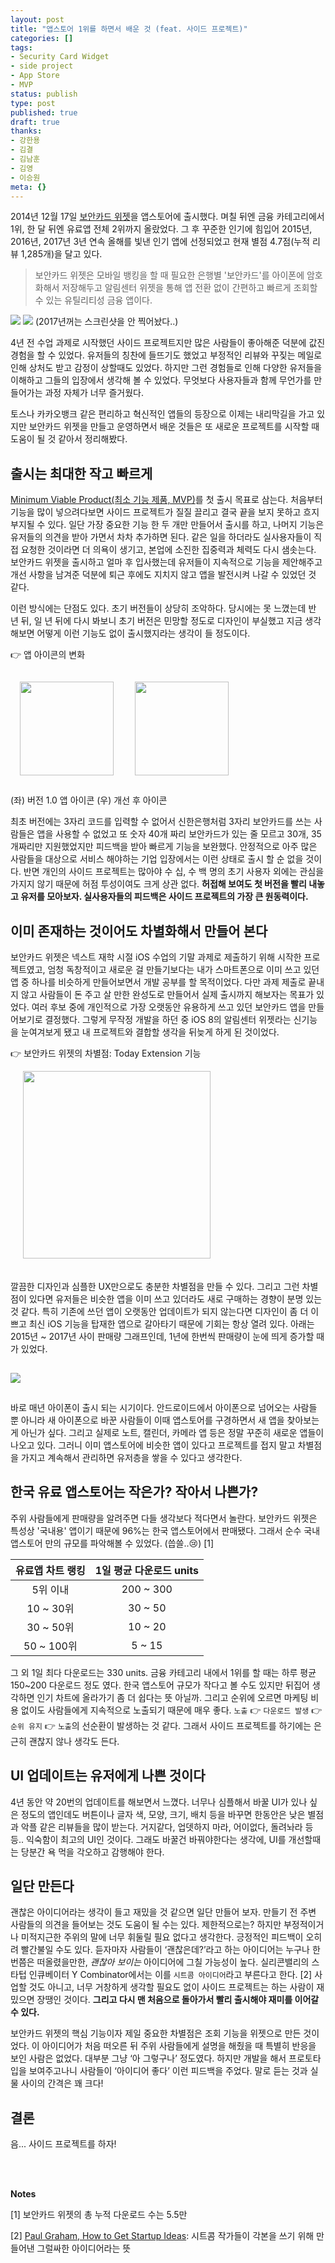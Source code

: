 ```yaml
---
layout: post
title: "앱스토어 1위를 하면서 배운 것 (feat. 사이드 프로젝트)"
categories: []
tags:
- Security Card Widget
- side project
- App Store
- MVP
status: publish
type: post
published: true
draft: true
thanks: 
- 강한용
- 김결
- 김남훈
- 김영
- 이승원
meta: {}
---
```


2014년 12월 17일 [보안카드 위젯](https://itunes.apple.com/us/app/security-cards-widget/id949362849)을 앱스토어에 출시했다. 며칠 뒤엔 금융 카테고리에서 1위, 한 달 뒤엔 유료앱 전체 2위까지 올랐었다. 그 후 꾸준한 인기에 힘입어 2015년, 2016년, 2017년 3년 연속 올해를 빛낸 인기 앱에 선정되었고 현재 별점 4.7점(누적 리뷰 1,285개)을 달고 있다.

> 보안카드 위젯은 모바일 뱅킹을 할 때 필요한 은행별 '보안카드'를 아이폰에 암호화해서 저장해두고 알림센터 위젯을 통해 앱 전환 없이 간편하고 빠르게 조회할 수 있는 유틸리티성 금융 앱이다.

<img src="/assets/posts/best-of-2015.jpeg" />
<img src="/assets/posts/best-of-2016.jpeg" />
(2017년꺼는 스크린샷을 안 찍어놨다..)

4년 전 수업 과제로 시작했던 사이드 프로젝트지만 많은 사람들이 좋아해준 덕분에 값진 경험을 할 수 있었다. 유저들의 칭찬에 들뜨기도 했었고 부정적인 리뷰와 꾸짖는 메일로 인해 상처도 받고 감정이 상할때도 있었다. 하지만 그런 경험들로 인해 다양한 유저들을 이해하고 그들의 입장에서 생각해 볼 수 있었다. 무엇보다 사용자들과 함께 무언가를 만들어가는 과정 자체가 너무 즐거웠다. 

토스나 카카오뱅크 같은 편리하고 혁신적인 앱들의 등장으로 이제는 내리막길을 가고 있지만 보안카드 위젯을 만들고 운영하면서 배운 것들은 또 새로운 프로젝트를 시작할 때 도움이 될 것 같아서 정리해봤다.

## 출시는 최대한 작고 빠르게

[Minimum Viable Product(최소 기능 제품, MVP)](https://ko.wikipedia.org/wiki/최소_기능_제품)를 첫 출시 목표로 삼는다. 처음부터 기능을 많이 넣으려다보면 사이드 프로젝트가 질질 끌리고 결국 끝을 보지 못하고 흐지부지될 수 있다. 일단 가장 중요한 기능 한 두 개만 만들어서 출시를 하고, 나머지 기능은 유저들의 의견을 받아 가면서 차차 추가하면 된다. 같은 일을 하더라도 실사용자들이 직접 요청한 것이라면 더 의욕이 생기고, 본업에 소진한 집중력과 체력도 다시 샘솟는다. 보안카드 위젯을 출시하고 얼마 후 입사했는데 유저들이 지속적으로 기능을 제안해주고 개선 사항을 남겨준 덕분에 퇴근 후에도 지치지 않고 앱을 발전시켜 나갈 수 있었던 것 같다.

이런 방식에는 단점도 있다. 초기 버전들이 상당히 조악하다. 당시에는 못 느꼈는데 반 년 뒤, 일 년 뒤에 다시 봐보니 초기 버전은 민망할 정도로 디자인이 부실했고 지금 생각해보면 어떻게 이런 기능도 없이 출시했지라는 생각이 들 정도이다. 

👉 앱 아이콘의 변화

<img src="/assets/posts/app-icon-v1.png" width="150" style="margin: 15px"/> 
<img src="/assets/posts/app-icon-v2.png" width="150" style="margin: 15px"/>

(좌) 버전 1.0 앱 아이콘 (우) 개선 후 아이콘

최초 버전에는 3자리 코드를 입력할 수 없어서 신한은행처럼 3자리 보안카드를 쓰는 사람들은 앱을 사용할 수 없었고 또 숫자 40개 짜리 보안카드가 있는 줄 모르고 30개, 35개짜리만 지원했었지만 피드백을 받아 빠르게 기능을 보완했다. 안정적으로 아주 많은 사람들을 대상으로 서비스 해야하는 기업 입장에서는 이런 상태로 출시 할 순 없을 것이다. 반면 개인의 사이드 프로젝트는 많아야 수 십, 수 백 명의 초기 사용자 외에는 관심을 가지지 않기 때문에 허점 투성이여도 크게 상관 없다. **허접해 보여도 첫 버전을 빨리 내놓고 유저를 모아보자. 실사용자들의 피드백은 사이드 프로젝트의 가장 큰 원동력이다.**

## 이미 존재하는 것이어도 차별화해서 만들어 본다

보안카드 위젯은 넥스트 재학 시절 iOS 수업의 기말 과제로 제출하기 위해 시작한 프로젝트였고, 엄청 독창적이고 새로운 걸 만들기보다는 내가 스마트폰으로 이미 쓰고 있던 앱 중 하나를 비슷하게 만들어보면서 개발 공부를 할 목적이었다. 다만 과제 제출로 끝내지 않고 사람들이 돈 주고 살 만한 완성도로 만들어서 실제 출시까지 해보자는 목표가 있었다. 여러 후보 중에 개인적으로 가장 오랫동안 유용하게 쓰고 있던 보안카드 앱을 만들어보기로 결정했다. 그렇게 무작정 개발을 하던 중 iOS 8의 알림센터 위젯라는 신기능을 눈여겨보게 됐고 내 프로젝트와 결합할 생각을 뒤늦게 하게 된 것이었다. 

👉 보안카드 위젯의 차별점: Today Extension 기능

<img src="/assets/posts/today-extension-screenshot.jpeg" width="300" style="margin: 0px 0px 20px 20px"/>

깔끔한 디자인과 심플한 UX만으로도 충분한 차별점을 만들 수 있다. 그리고 그런 차별점이 있다면 유저들은 비슷한 앱을 이미 쓰고 있더라도 새로 구매하는 경향이 분명 있는 것 같다. 특히 기존에 쓰던 앱이 오랫동안 업데이트가 되지 않는다면 디자인이 좀 더 이쁘고 최신 iOS 기능을 탑재한 앱으로 갈아타기 때문에 기회는 항상 열려 있다. 아래는 2015년 ~ 2017년 사이 판매량 그래프인데, 1년에 한번씩 판매량이 눈에 띄게 증가할 때가 있었다.

<img src="/assets/posts/security-card-widget-sales.jpeg" style="margin: 15px 0px 15px 0px"/>

바로 매년 아이폰이 출시 되는 시기이다. 안드로이드에서 아이폰으로 넘어오는 사람들 뿐 아니라 새 아이폰으로 바꾼 사람들이 이때 앱스토어를 구경하면서 새 앱을 찾아보는게 아닌가 싶다. 그리고 실제로 노트, 캘린더, 카메라 앱 등은 정말 꾸준히 새로운 앱들이 나오고 있다. 그러니 이미 앱스토어에 비슷한 앱이 있다고 프로젝트를 접지 말고 차별점을 가지고 계속해서 관리하면 유저층을 쌓을 수 있다고 생각한다.

## 한국 유료 앱스토어는 작은가? 작아서 나쁜가?

주위 사람들에게 판매량을 알려주면 다들 생각보다 적다면서 놀란다. 보안카드 위젯은 특성상 '국내용' 앱이기 때문에 96%는 한국 앱스토어에서 판매됐다. 그래서 순수 국내 앱스토어 만의 규모를 파악해볼 수 있었다. (씁쓸..😢) [1]

|유료앱 차트 랭킹|1일 평균 다운로드 units|
|:---:|:---:|
|5위 이내|200 ~ 300|
|10 ~ 30위|30 ~ 50|
|30 ~ 50위|10 ~ 20|
|50 ~ 100위|5 ~ 15|

그 외 1일 최다 다운로드는 330 units. 금융 카테고리 내에서 1위를 할 때는 하루 평균 150~200 다운로드 정도 였다. 한국 앱스토어 규모가 작다고 볼 수도 있지만 뒤집어 생각하면 인기 차트에 올라가기 좀 더 쉽다는 뜻 아닐까. 그리고 순위에 오르면 마케팅 비용 없이도 사람들에게 지속적으로 노출되기 때문에 매우 좋다. `노출` 👉 `다운로드 발생` 👉 `순위 유지` 👉 `노출`의 선순환이 발생하는 것 같다. 그래서 사이드 프로젝트를 하기에는 은근히 괜찮지 않나 생각도 든다.

## UI 업데이트는 유저에게 나쁜 것이다

4년 동안 약 20번의 업데이트를 해보면서 느꼈다. 너무나 심플해서 바꿀 UI가 있나 싶은 정도의 앱인데도 버튼이나 글자 색, 모양, 크기, 배치 등을 바꾸면 한동안은 낮은 별점과 악플 같은 리뷰들을 많이 받는다. 거지같다, 업뎃하지 마라, 어이없다, 돌려놔라 등등.. 익숙함이 최고의 UI인 것이다. 그래도 바꿀건 바꿔야한다는 생각에, UI를 개선할때는 당분간 욕 먹을 각오하고 감행해야 한다.

## 일단 만든다

괜찮은 아이디어라는 생각이 들고 재밌을 것 같으면 일단 만들어 보자. 만들기 전 주변 사람들의 의견을 들어보는 것도 도움이 될 수는 있다. 제한적으로는? 하지만 부정적이거나 미적지근한 주위의 말에 너무 휘둘릴 필요 없다고 생각한다. 긍정적인 피드백이 오히려 빨간불일 수도 있다. 듣자마자 사람들이 ‘괜찮은데?’라고 하는 아이디어는 누구나 한번쯤은 떠올렸을만한, *괜찮아 보이는* 아이디어에 그칠 가능성이 높다. 실리콘밸리의 스타텁 인큐베이터 Y Combinator에서는 이를 `시트콤 아이디어`라고 부른다고 한다. [2] 사업할 것도 아니고, 너무 거창하게 생각할 필요도 없이 사이드 프로젝트는 하는 사람이 재밌으면 장땡인 것이다. **그리고 다시 맨 처음으로 돌아가서 빨리 출시해야 재미를 이어갈 수 있다.**

보안카드 위젯의 핵심 기능이자 제일 중요한 차별점은 조회 기능을 위젯으로 만든 것이었다. 이 아이디어가 처음 떠오른 뒤 주위 사람들에게 설명을 해줬을 때 특별히 반응을 보인 사람은 없었다. 대부분 그냥 ‘아 그렇구나’ 정도였다. 하지만 개발을 해서 프로토타입을 보여주고나니 사람들이 ‘아이디어 좋다’ 이런 피드백을 주었다. 말로 듣는 것과 실물 사이의 간격은 꽤 크다!

## 결론

음... 사이드 프로젝트를 하자!

<br>
<br>

**Notes**

[1] 보안카드 위젯의 총 누적 다운로드 수는 5.5만

[2] [Paul Graham, How to Get Startup Ideas](http://www.paulgraham.com/startupideas.html): 시트콤 작가들이 각본을 쓰기 위해 만들어낸 그럴싸한 아이디어라는 뜻








